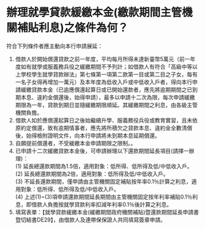 # 辦理就學貸款緩繳本金(繳款期間主管機關補貼利息)之條件為何？

符合下列條件者應主動向本行申請展延：  


  1. 借款人於開始償還貸款之前一年度，平均每月所得未達新臺幣5萬元（前一年度如有就學或服義務兵役之緩繳期間不予列計；如借款人有符合「高級中等以上學校學生就學貸款辦法」第七條第一項第二款第一目或第二目之子女，每有一名子女得再增加一萬元）及本年度為低收入戶或中低收入戶者，得向本行申請緩繳貸款本金（已逾應償還起算日或已開始還款者，應先將逾期期間之已到期本息、違約金償還後，始得申請），最多以申請十二次為限，每次申請緩繳期限為一年，貸款到期日並隨緩繳期限順延。其緩繳期間之利息，由各級主管機關負擔。
  2. 借款人如於應償還起算日之後始繼續升學、服義務役兵役或教育實習，且未依原約定償還，致有逾期情事者，應先將所積欠之貸款本息、違約金全數清償後，始得檢附證明文件，向本行申請將未到期本息延期償還。
  3. 自願提前償還者，不受緩繳本金申請期限之限制。。
  4. 已申請十二次緩繳貸款本金後，可申請辦理以下還款期間延長項目(請擇一辦理)：  
(1) 延長總還款期間為1.5倍，適用對象：低所得、低所得及低/中低收入戶。  
(2) 延長總還款期間為2倍，適用對象：低所得及低/中低收入戶。  
(3) 不延長還款期間，僅申請由主管機關固定補貼按年率0.1％計算之利息，適用對象：低所得、低所得及低/中低收入戶。  
(4) 上述(1)~(3)項申請還款期間延長期間由主管機關固定按年利率補貼0.1％利息，即借款人負擔按就學貸款利率扣減年利率0.1％後計算之利息。
  5. 填寫表單：【就學貸款緩繳本金(緩繳期間政府機關補貼)暨還款期間延長申請書暨切結書DE29】，由借款人及連帶保保證人共同填寫簽章申請。

  
  

